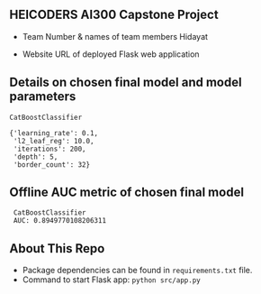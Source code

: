 ## HEICODERS AI300 Capstone Project ##

- Team Number & names of team members
Hidayat

- Website URL of deployed Flask web application 


## Details on chosen final model and model parameters

```
CatBoostClassifier

{'learning_rate': 0.1,
 'l2_leaf_reg': 10.0,
 'iterations': 200,
 'depth': 5,
 'border_count': 32}
```


## Offline AUC metric of chosen final model

```
 CatBoostClassifier
 AUC: 0.8949770108206311

```


## About This Repo

- Package dependencies can be found in `requirements.txt` file.
- Command to start Flask app: `python src/app.py`


